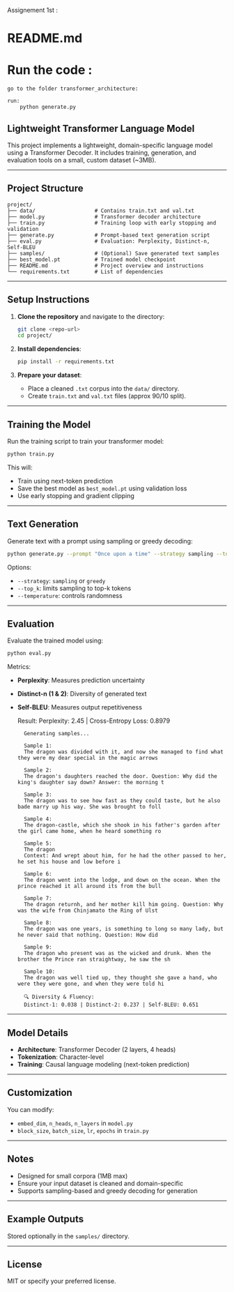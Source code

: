 Assignement 1st :



# README.md

# Run the code : 
    go to the folder transformer_architecture:

    run: 
        python generate.py

## Lightweight Transformer Language Model

This project implements a lightweight, domain-specific language model using a Transformer Decoder. It includes training, generation, and evaluation tools on a small, custom dataset (~3MB).

---

## Project Structure

```
project/
├── data/                   # Contains train.txt and val.txt
├── model.py                # Transformer decoder architecture
├── train.py                # Training loop with early stopping and validation
├── generate.py             # Prompt-based text generation script
├── eval.py                 # Evaluation: Perplexity, Distinct-n, Self-BLEU
├── samples/                # (Optional) Save generated text samples
├── best_model.pt           # Trained model checkpoint
├── README.md               # Project overview and instructions
└── requirements.txt        # List of dependencies
```

---

## Setup Instructions

1. **Clone the repository** and navigate to the directory:
   ```bash
   git clone <repo-url>
   cd project/
   ```

2. **Install dependencies**:
   ```bash
   pip install -r requirements.txt
   ```

3. **Prepare your dataset**:
   - Place a cleaned `.txt` corpus into the `data/` directory.
   - Create `train.txt` and `val.txt` files (approx 90/10 split).

---

## Training the Model

Run the training script to train your transformer model:
```bash
python train.py
```
This will:
- Train using next-token prediction
- Save the best model as `best_model.pt` using validation loss
- Use early stopping and gradient clipping

---

## Text Generation

Generate text with a prompt using sampling or greedy decoding:
```bash
python generate.py --prompt "Once upon a time" --strategy sampling --top_k 10 --temperature 1.0
```
Options:
- `--strategy`: `sampling` or `greedy`
- `--top_k`: limits sampling to top-k tokens
- `--temperature`: controls randomness

---

## Evaluation

Evaluate the trained model using:
```bash
python eval.py
```
Metrics:
- **Perplexity**: Measures prediction uncertainty
- **Distinct-n (1 & 2)**: Diversity of generated text
- **Self-BLEU**: Measures output repetitiveness

    Result:
        Perplexity: 2.45 | Cross-Entropy Loss: 0.8979

        Generating samples...

        Sample 1:
        The dragon was divided with it, and now she managed to find what they were my dear special in the magic arrows

        Sample 2:
        The dragon's daughters reached the door. Question: Why did the king's daughter say down? Answer: the morning t

        Sample 3:
        The dragon was to see how fast as they could taste, but he also bade marry up his way. She was brought to foll

        Sample 4:
        The dragon-castle, which she shook in his father's garden after the girl came home, when he heard something ro

        Sample 5:
        The dragon
        Context: And wrept about him, for he had the other passed to her, he set his house and low before i

        Sample 6:
        The dragon went into the lodge, and down on the ocean. When the prince reached it all around its from the bull

        Sample 7:
        The dragon returnh, and her mother kill him going. Question: Why was the wife from Chinjamato the Ring of Ulst

        Sample 8:
        The dragon was one years, is something to long so many lady, but he never said that nothing. Question: How did

        Sample 9:
        The dragon who present was as the wicked and drunk. When the brother the Prince ran straightway, he saw the sh

        Sample 10:
        The dragon was well tied up, they thought she gave a hand, who were they were gone, and when they were told hi

        🔍 Diversity & Fluency:
        Distinct-1: 0.038 | Distinct-2: 0.237 | Self-BLEU: 0.651

---

## Model Details

- **Architecture**: Transformer Decoder (2 layers, 4 heads)
- **Tokenization**: Character-level
- **Training**: Causal language modeling (next-token prediction)

---

## Customization

You can modify:
- `embed_dim`, `n_heads`, `n_layers` in `model.py`
- `block_size`, `batch_size`, `lr`, `epochs` in `train.py`

---

## Notes
- Designed for small corpora (1MB max)
- Ensure your input dataset is cleaned and domain-specific
- Supports sampling-based and greedy decoding for generation

---

## Example Outputs

Stored optionally in the `samples/` directory.

---

## License

MIT or specify your preferred license.


